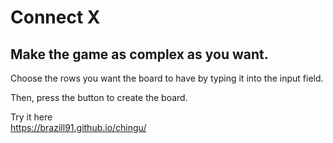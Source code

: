 # Connect X
## Make the game as complex as you want.

Choose the rows you want the board to have by typing it into the input field.

Then, press the button to create the board.

Try it here<br>
https://brazill91.github.io/chingu/
